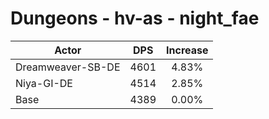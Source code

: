# Dungeons - hv-as - night_fae
| Actor | DPS | Increase |
|---|:---:|:---:|
|Dreamweaver-SB-DE|4601|4.83%|
|Niya-GI-DE|4514|2.85%|
|Base|4389|0.00%|
